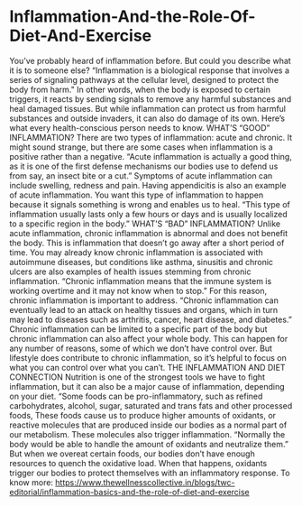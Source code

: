 # Inflammation-And-the-Role-Of-Diet-And-Exercise
You’ve probably heard of inflammation before. But could you describe what it is to someone else? “Inflammation is a biological response that involves a series of signaling pathways at the cellular level, designed to protect the body from harm." In other words, when the body is exposed to certain triggers, it reacts by sending signals to remove any harmful substances and heal damaged tissues. But while inflammation can protect us from harmful substances and outside invaders, it can also do damage of its own. Here’s what every health-conscious person needs to know.  WHAT’S “GOOD” INFLAMMATION? There are two types of inflammation: acute and chronic. It might sound strange, but there are some cases when inflammation is a positive rather than a negative.  “Acute inflammation is actually a good thing, as it is one of the first defense mechanisms our bodies use to defend us from say, an insect bite or a cut.” Symptoms of acute inflammation can include swelling, redness and pain. Having appendicitis is also an example of acute inflammation.  You want this type of inflammation to happen because it signals something is wrong and enables us to heal. “This type of inflammation usually lasts only a few hours or days and is usually localized to a specific region in the body.”   WHAT’S “BAD” INFLAMMATION? Unlike acute inflammation, chronic inflammation is abnormal and does not benefit the body. This is inflammation that doesn’t go away after a short period of time. You may already know chronic inflammation is associated with autoimmune diseases, but conditions like asthma, sinusitis and chronic ulcers are also examples of health issues stemming from chronic inflammation. “Chronic inflammation means that the immune system is working overtime and it may not know when to stop.”  For this reason, chronic inflammation is important to address. “Chronic inflammation can eventually lead to an attack on healthy tissues and organs, which in turn may lead to diseases such as arthritis, cancer, heart disease, and diabetes.”   Chronic inflammation can be limited to a specific part of the body but chronic inflammation can also affect your whole body. This can happen for any number of reasons, some of which we don’t have control over. But lifestyle does contribute to chronic inflammation, so it’s helpful to focus on what you can control over what you can’t.  THE INFLAMMATION AND DIET CONNECTION Nutrition is one of the strongest tools we have to fight inflammation, but it can also be a major cause of inflammation, depending on your diet. “Some foods can be pro-inflammatory, such as refined carbohydrates, alcohol, sugar, saturated and trans fats and other processed foods,  These foods cause us to produce higher amounts of oxidants, or reactive molecules that are produced inside our bodies as a normal part of our metabolism. These molecules also trigger inflammation. “Normally the body would be able to handle the amount of oxidants and neutralize them.” But when we overeat certain foods, our bodies don’t have enough resources to quench the oxidative load. When that happens, oxidants trigger our bodies to protect themselves with an inflammatory response. To know more: https://www.thewellnesscollective.in/blogs/twc-editorial/inflammation-basics-and-the-role-of-diet-and-exercise
